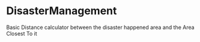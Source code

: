 # DisasterManagement
Basic Distance calculator between the disaster happened area and the Area Closest To it
